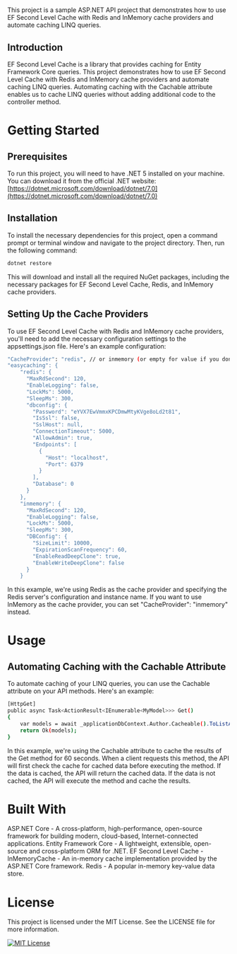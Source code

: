 # 
This project is a sample ASP.NET API project that demonstrates how to use EF Second Level Cache with Redis and InMemory cache providers and automate caching LINQ queries.

## Introduction
EF Second Level Cache is a library that provides caching for Entity Framework Core queries. This project demonstrates how to use EF Second Level Cache with Redis and InMemory cache providers and automate caching LINQ queries. Automating caching with the Cachable attribute enables us to cache LINQ queries without adding additional code to the controller method.

# Getting Started
## Prerequisites
To run this project, you will need to have .NET 5 installed on your machine. You can download it from the official .NET website: [https://dotnet.microsoft.com/download/dotnet/7.0](https://dotnet.microsoft.com/download/dotnet/7.0)

## Installation
To install the necessary dependencies for this project, open a command prompt or terminal window and navigate to the project directory. Then, run the following command:

```bash
dotnet restore
```

This will download and install all the required NuGet packages, including the necessary packages for EF Second Level Cache, Redis, and InMemory cache providers.

## Setting Up the Cache Providers
To use EF Second Level Cache with Redis and InMemory cache providers, you'll need to add the necessary configuration settings to the appsettings.json file. Here's an example configuration:

```bash
"CacheProvider": "redis", // or inmemory (or empty for value if you don't want to using cache provider)
"easycaching": {
    "redis": {
      "MaxRdSecond": 120,
      "EnableLogging": false,
      "LockMs": 5000,
      "SleepMs": 300,
      "dbconfig": {
        "Password": "eYVX7EwVmmxKPCDmwMtyKVge8oLd2t81",
        "IsSsl": false,
        "SslHost": null,
        "ConnectionTimeout": 5000,
        "AllowAdmin": true,
        "Endpoints": [
          {
            "Host": "localhost",
            "Port": 6379
          }
        ],
        "Database": 0
      }
    },
    "inmemory": {
      "MaxRdSecond": 120,
      "EnableLogging": false,
      "LockMs": 5000,
      "SleepMs": 300,
      "DBConfig": {
        "SizeLimit": 10000,
        "ExpirationScanFrequency": 60,
        "EnableReadDeepClone": true,
        "EnableWriteDeepClone": false
      }
    }
```

In this example, we're using Redis as the cache provider and specifying the Redis server's configuration and instance name. If you want to use InMemory as the cache provider, you can set "CacheProvider": "inmemory" instead.

# Usage
## Automating Caching with the Cachable Attribute
To automate caching of your LINQ queries, you can use the Cachable attribute on your API methods. Here's an example:

```bash
[HttpGet]
public async Task<ActionResult<IEnumerable<MyModel>>> Get()
{
    var models = await _applicationDbContext.Author.Cacheable().ToListAsync();
    return Ok(models);
}
```

In this example, we're using the Cachable attribute to cache the results of the Get method for 60 seconds. When a client requests this method, the API will first check the cache for cached data before executing the method. If the data is cached, the API will return the cached data. If the data is not cached, the API will execute the method and cache the results.

# Built With
ASP.NET Core - A cross-platform, high-performance, open-source framework for building modern, cloud-based, Internet-connected applications.
Entity Framework Core - A lightweight, extensible, open-source and cross-platform ORM for .NET.
EF Second Level Cache - 
InMemoryCache - An in-memory cache implementation provided by the ASP.NET Core framework.
Redis - A popular in-memory key-value data store.

# License
This project is licensed under the MIT License. See the LICENSE file for more information.

[![MIT License](https://img.shields.io/badge/License-MIT-green.svg)](https://choosealicense.com/licenses/mit/)
